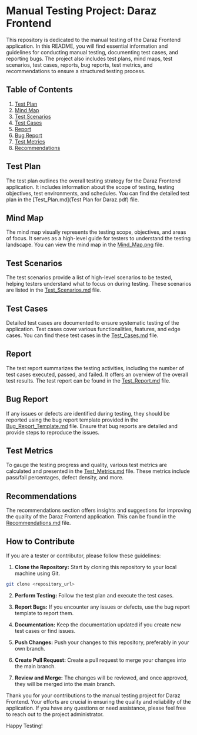 # Manual Testing Project: Daraz Frontend

This repository is dedicated to the manual testing of the Daraz Frontend application. In this README, you will find essential information and guidelines for conducting manual testing, documenting test cases, and reporting bugs. The project also includes test plans, mind maps, test scenarios, test cases, reports, bug reports, test metrics, and recommendations to ensure a structured testing process.

## Table of Contents

1. [Test Plan](#test-plan)
2. [Mind Map](#mind-map)
3. [Test Scenarios](#test-scenarios)
4. [Test Cases](#test-cases)
5. [Report](#report)
6. [Bug Report](#bug-report)
7. [Test Metrics](#test-metrics)
8. [Recommendations](#recommendations)

## Test Plan

The test plan outlines the overall testing strategy for the Daraz Frontend application. It includes information about the scope of testing, testing objectives, test environments, and schedules. You can find the detailed test plan in the [Test_Plan.md](Test Plan for Daraz.pdf) file.

## Mind Map

The mind map visually represents the testing scope, objectives, and areas of focus. It serves as a high-level guide for testers to understand the testing landscape. You can view the mind map in the [Mind_Map.png](Mind_Map.png) file.

## Test Scenarios

The test scenarios provide a list of high-level scenarios to be tested, helping testers understand what to focus on during testing. These scenarios are listed in the [Test_Scenarios.md](Test_Scenarios.md) file.

## Test Cases

Detailed test cases are documented to ensure systematic testing of the application. Test cases cover various functionalities, features, and edge cases. You can find these test cases in the [Test_Cases.md](Test_Cases.md) file.

## Report

The test report summarizes the testing activities, including the number of test cases executed, passed, and failed. It offers an overview of the overall test results. The test report can be found in the [Test_Report.md](Test_Report.md) file.

## Bug Report

If any issues or defects are identified during testing, they should be reported using the bug report template provided in the [Bug_Report_Template.md](Bug_Report_Template.md) file. Ensure that bug reports are detailed and provide steps to reproduce the issues.

## Test Metrics

To gauge the testing progress and quality, various test metrics are calculated and presented in the [Test_Metrics.md](Test_Metrics.md) file. These metrics include pass/fail percentages, defect density, and more.

## Recommendations

The recommendations section offers insights and suggestions for improving the quality of the Daraz Frontend application. This can be found in the [Recommendations.md](Recommendations.md) file.

## How to Contribute

If you are a tester or contributor, please follow these guidelines:

1. **Clone the Repository:** Start by cloning this repository to your local machine using Git.

```bash
git clone <repository_url>
```

2. **Perform Testing:** Follow the test plan and execute the test cases.

3. **Report Bugs:** If you encounter any issues or defects, use the bug report template to report them.

4. **Documentation:** Keep the documentation updated if you create new test cases or find issues.

5. **Push Changes:** Push your changes to this repository, preferably in your own branch.

6. **Create Pull Request:** Create a pull request to merge your changes into the main branch. 

7. **Review and Merge:** The changes will be reviewed, and once approved, they will be merged into the main branch.

Thank you for your contributions to the manual testing project for Daraz Frontend. Your efforts are crucial in ensuring the quality and reliability of the application. If you have any questions or need assistance, please feel free to reach out to the project administrator.

Happy Testing!
